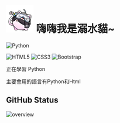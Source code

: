 <h1>
<img src="https://raw.githubusercontent.com/watercatuwu/watercatuwu/main/unknown.png" alt="頭像" width="75">
嗨嗨我是溺水貓~
</h1>

![Python](https://img.shields.io/badge/python-3670A0?style=for-the-badge&logo=python&logoColor=ffdd54)

![HTML5](https://img.shields.io/badge/html5-%23E34F26.svg?style=for-the-badge&logo=html5&logoColor=white)
![CSS3](https://img.shields.io/badge/css3-%231572B6.svg?style=for-the-badge&logo=css3&logoColor=white)
![Bootstrap](https://img.shields.io/badge/bootstrap-%23563D7C.svg?style=for-the-badge&logo=bootstrap&logoColor=white)

正在學習 Python

主要會用的語言有Python和Html

## GitHub Status
![overview](https://github.com/watercatuwu/github-stats/blob/master/generated/overview.svg)


